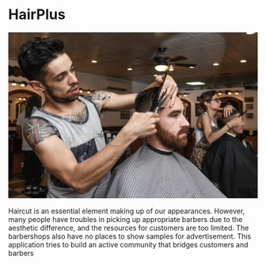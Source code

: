 # HairPlus

![](cut.png)

Haircut is an essential element making up of our appearances. However, many people have troubles in picking up appropriate barbers due to the aesthetic difference, and the resources for customers are too limited. The barbershops also have no places to show samples for advertisement. This application tries to build an active community that bridges customers and barbers
